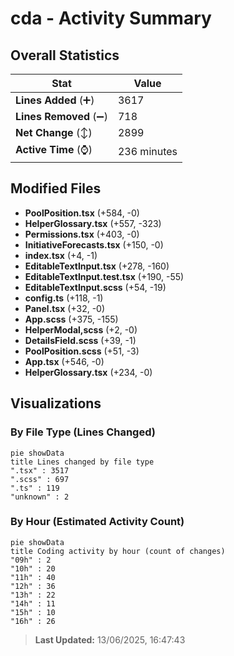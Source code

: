# cda - Activity Summary 

## Overall Statistics

| Stat                   | Value                                                             |
| ---------------------- | ----------------------------------------------------------------- |
| **Lines Added** (➕)   | 3617                                          |
| **Lines Removed** (➖) | 718                                        |
| **Net Change** (↕)    | 2899                |
| **Active Time** (⌚)   | 236 minutes |


## Modified Files
- **PoolPosition.tsx** (+584, -0)
- **HelperGlossary.tsx** (+557, -323)
- **Permissions.tsx** (+403, -0)
- **InitiativeForecasts.tsx** (+150, -0)
- **index.tsx** (+4, -1)
- **EditableTextInput.tsx** (+278, -160)
- **EditableTextInput.test.tsx** (+190, -55)
- **EditableTextInput.scss** (+54, -19)
- **config.ts** (+118, -1)
- **Panel.tsx** (+32, -0)
- **App.scss** (+375, -155)
- **HelperModal,scss** (+2, -0)
- **DetailsField.scss** (+39, -1)
- **PoolPosition.scss** (+51, -3)
- **App.tsx** (+546, -0)
- **HelperGlossary.tsx** (+234, -0)

## Visualizations

### By File Type (Lines Changed)

```mermaid
pie showData
title Lines changed by file type
".tsx" : 3517
".scss" : 697
".ts" : 119
"unknown" : 2
```

### By Hour (Estimated Activity Count)

```mermaid
pie showData
title Coding activity by hour (count of changes)
"09h" : 2
"10h" : 20
"11h" : 40
"12h" : 36
"13h" : 22
"14h" : 11
"15h" : 10
"16h" : 26
```


> **Last Updated:** 13/06/2025, 16:47:43